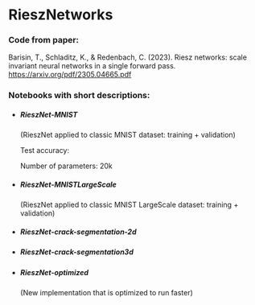 # RieszNetworks

### Code from paper:
Barisin, T., Schladitz, K., & Redenbach, C. (2023). Riesz networks: scale invariant neural networks in a single forward pass. 
https://arxiv.org/pdf/2305.04665.pdf


### Notebooks with short descriptions:

- ##### RieszNet-MNIST
  
  (RieszNet applied to classic MNIST dataset: training + validation)
  
  Test accuracy:
  
  Number of parameters: 20k


- ##### RieszNet-MNISTLargeScale
 
  (RieszNet applied to classic MNIST LargeScale dataset: training + validation)



- ##### RieszNet-crack-segmentation-2d



- ##### RieszNet-crack-segmentation3d


- ##### RieszNet-optimized

  (New implementation that is optimized to run faster)
